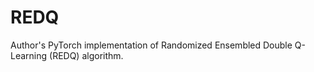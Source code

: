 # REDQ
Author's PyTorch implementation of Randomized Ensembled Double Q-Learning (REDQ) algorithm. 

